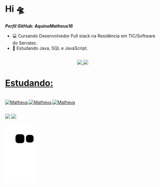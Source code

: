 # Hi 🛸

***Perfil GitHub: AquinoMatheus16***

- 💻 Cursando Desenvolvedor Full stack na Residência em TIC/Software do Serratec.
- 🌱 Estudando Java, SQL e JavaScript.

##

<div align="center">
  <a href="https://github.com/AquinoMatheus16">
  <img height="160em" src="https://github-readme-stats.vercel.app/api?username=AquinoMatheus16&show_icons=true&theme=tokyonight&include_all_commits=true&count_private=true"/>
  <img height="160em" src="https://github-readme-stats.vercel.app/api/top-langs/?username=AquinoMatheus16&layout=compact&langs_count=7&theme=radical"/>
</div>

##

# Estudando:

<div style="display: inline_block"><br>
  <img align="center" alt="Matheus" height="100" width="100" src="https://cdn.jsdelivr.net/gh/devicons/devicon/icons/java/java-plain-wordmark.svg">
  
<!--  <img align="center" alt="Matheus" height="100" width="100" src="https://cdn.jsdelivr.net/gh/devicons/devicon/icons/mysql/mysql-original-wordmark.svg" /> -->
            
  <img align="center" alt="Matheus" height="100" width="100" src="https://cdn.jsdelivr.net/gh/devicons/devicon/icons/postgresql/postgresql-original-wordmark.svg" />
  
  <img align="center" alt="Matheus" height="100" width="100" src="https://cdn.jsdelivr.net/gh/devicons/devicon/icons/javascript/javascript-plain.svg" />
</div>

##

<div>
<!-- <a href="https://discord.gg/wagxzStdcR" target="_blank"><img src="https://img.shields.io/badge/Discord-7289DA?style=for-the-badge&logo=discord&logoColor=white" target="_blank"></a> -->
  <a href = "mailto:matheus.aquino1.618@gmail.com"><img src="https://img.shields.io/badge/-Gmail-%23333?style=for-the-badge&logo=gmail&logoColor=white" target="_blank"></a>
  <a href="https://www.linkedin.com/in/*************" target="_blank"><img src="https://img.shields.io/badge/-LinkedIn-%230077B5?style=for-the-badge&logo=linkedin&logoColor=white" target="_blank"></a> 
<div/>
  
  ![snake gif](https://github.com/AquinoMatheus16/AquinoMatheus16/blob/output/github-contribution-grid-snake.svg)
